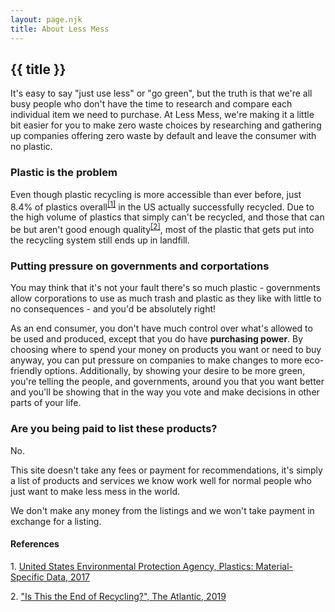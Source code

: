 ```yaml
---
layout: page.njk
title: About Less Mess
---
```

## {{ title }}
<p>It's easy to say "just use less" or "go green", but the truth is that we're all busy people who don't have the time to research and compare each individual item we need to purchase. At Less Mess, we're making it a little bit easier for you to make zero waste choices by researching and gathering up companies offering zero waste by default and leave the consumer with no plastic.</p>

### Plastic is the problem
<p>Even though plastic recycling is more accessible than ever before, just 8.4% of plastics overall<sup><a href="#ref1">[1]</a></sup> in the US actually successfully recycled. Due to the high volume of plastics that simply can't be recycled, and those that can be but aren't good enough quality<sup><a href="#ref2">[2]</a></sup>, most of the plastic that gets put into the recycling system still ends up in landfill.</p>

### Putting pressure on governments and corportations
<p>You may think that it's not your fault there's so much plastic - governments allow corporations to use as much trash and plastic as they like with little to no consequences - and you'd be absolutely right!</p>
<p>As an end consumer, you don't have much control over what's allowed to be used and produced, except that you do have <strong>purchasing power</strong>. By choosing where to spend your money on products you want or need to buy anyway, you can put pressure on companies to make changes to more eco-friendly options. Additionally, by showing your desire to be more green, you're telling the people, and governments, around you that you want better and you'll be showing that in the way you vote and make decisions in other parts of your life.</p>

### Are you being paid to list these products?
<p>No.</p>
<p>This site doesn't take any fees or payment for recommendations, it's simply a list of products and services we know work well for normal people who just want to make less mess in the world.</p>
<p>We don't make any money from the listings and we won't take payment in exchange for a listing.</p>


#### References
<p id="ref1">1. <a href="https://www.epa.gov/facts-and-figures-about-materials-waste-and-recycling/plastics-material-specific-data">United States Environmental Protection Agency, Plastics: Material-Specific Data, 2017</a></p>
<p id="ref2">2. <a href="https://www.theatlantic.com/technology/archive/2019/03/china-has-stopped-accepting-our-trash/584131/">"Is This the End of Recycling?", The Atlantic, 2019</a>





